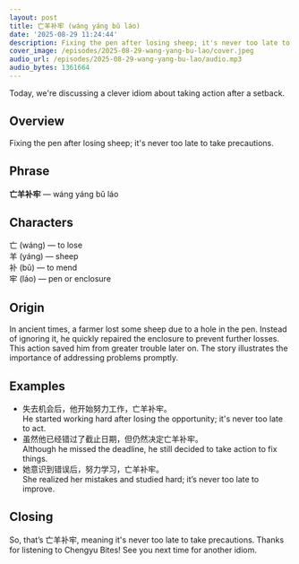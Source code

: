 ```yaml
---
layout: post
title: 亡羊补牢 (wáng yáng bǔ láo)
date: '2025-08-29 11:24:44'
description: Fixing the pen after losing sheep; it's never too late to take precautions.
cover_image: /episodes/2025-08-29-wang-yang-bu-lao/cover.jpeg
audio_url: /episodes/2025-08-29-wang-yang-bu-lao/audio.mp3
audio_bytes: 1361664
---
```


Today, we're discussing a clever idiom about taking action after a setback.

## Overview
Fixing the pen after losing sheep; it's never too late to take precautions.

## Phrase
**亡羊补牢** — wáng yáng bǔ láo
## Characters


亡 (wáng) — to lose  
羊 (yáng) — sheep  
补 (bǔ) — to mend  
牢 (láo) — pen or enclosure


## Origin
In ancient times, a farmer lost some sheep due to a hole in the pen. Instead of ignoring it, he quickly repaired the enclosure to prevent further losses. This action saved him from greater trouble later on. The story illustrates the importance of addressing problems promptly.

## Examples
- 失去机会后，他开始努力工作，亡羊补牢。<br>He started working hard after losing the opportunity; it's never too late to act.
- 虽然他已经错过了截止日期，但仍然决定亡羊补牢。<br>Although he missed the deadline, he still decided to take action to fix things.
- 她意识到错误后，努力学习，亡羊补牢。<br>She realized her mistakes and studied hard; it’s never too late to improve.

## Closing
So, that’s 亡羊补牢, meaning it's never too late to take precautions. Thanks for listening to Chengyu Bites! See you next time for another idiom.
